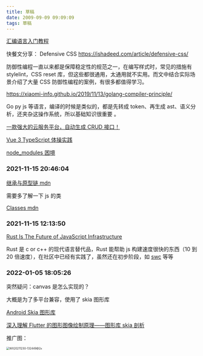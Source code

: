 ```yaml
---
title: 草稿
date: 2009-09-09 09:09:09
tags: 草稿
---
```


[汇编语言入门教程](https://www.ruanyifeng.com/blog/2018/01/assembly-language-primer.html)

快餐文分享： Defensive CSS https://ishadeed.com/article/defensive-css/

防御性编程一直以来都是保障稳定性的规范之一，在编写样式时，常见的措施有 stylelint，CSS reset 库，但这些都很通用，太通用就不实用。而文中结合实际场景介绍了大量 CSS 防御性编程的案例，有很多都值得学习。

https://xiaomi-info.github.io/2019/11/13/golang-compiler-principle/

Go py js 等语言，编译的时候是类似的，都是先转成 token、再生成 ast、语义分析，还夹杂这操作系统，所以基础知识很重要 。

[一款强大的云服务平台，自动生成 CRUD 接口！](https://mp.weixin.qq.com/s/DGSNmxC6V3OvbX--3gHe4w)

[Vue 3 TypeScript 体操实践](https://bytedance.feishu.cn/docs/doccnHbubW35lrC0Hzvzx5LBR9f)

[node_modules 困境](https://zhuanlan.zhihu.com/p/137535779)

### 2021-11-15 20:46:04

[继承与原型链 mdn](https://developer.mozilla.org/zh-CN/docs/Web/JavaScript/Inheritance_and_the_prototype_chain)

需要多了解一下 js 的类

[Classes mdn](https://developer.mozilla.org/en-US/docs/Web/JavaScript/Reference/Classes)

### 2021-11-15 12:13:50

[Rust Is The Future of JavaScript Infrastructure](https://leerob.io/blog/rust)

Rust 是 c or c++ 的现代语言替代品，Rust 能帮助 js 构建速度很快的东西（10 到 20 倍速度），在社区中已经有实践了，虽然还在初步阶段，如 [swc](https://github.com/swc-project/swc) 等等

### 2022-01-05 18:05:26

突然疑问：canvas 是怎么实现的？

大概是为了多平台兼容，使用了 skia 图形库

[Android Skia 图形库](https://juejin.cn/post/6907456218621558792)

[深入理解 Flutter 的图形图像绘制原理——图形库 skia 剖析](https://segmentfault.com/a/1190000038827450)

推广图：

<img src="https://gitee.com/wen98y/upic/raw/master/uPic/2021-12/30_13:29_wccTaI.png" alt="WX20211230-132449@2x" style="zoom:50%;" />
